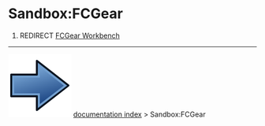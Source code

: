 # Sandbox:FCGear
1.  REDIRECT [FCGear Workbench](FCGear_Workbench.md)



---
![](images/Button_right.svg) [documentation index](../README.md) > Sandbox:FCGear
